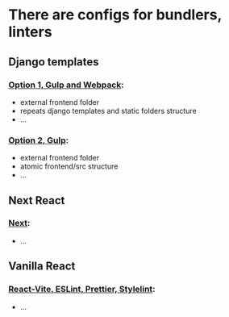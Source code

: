# There are configs for bundlers, linters

## Django templates

### [Option 1, Gulp and Webpack](https://github.com/timurgain/configs/django-gulp-wp):
- external frontend folder
- repeats django templates and static folders structure
- ...

### [Option 2, Gulp](https://github.com/timurgain/configs/django-gulp):
- external frontend folder
- atomic frontend/src structure
- ...


## Next React

### [Next](https://github.com/timurgain/configs/next):
- ...


## Vanilla React

### [React-Vite, ESLint, Prettier, Stylelint](https://github.com/timurgain/configs/react-vite):
- ... 